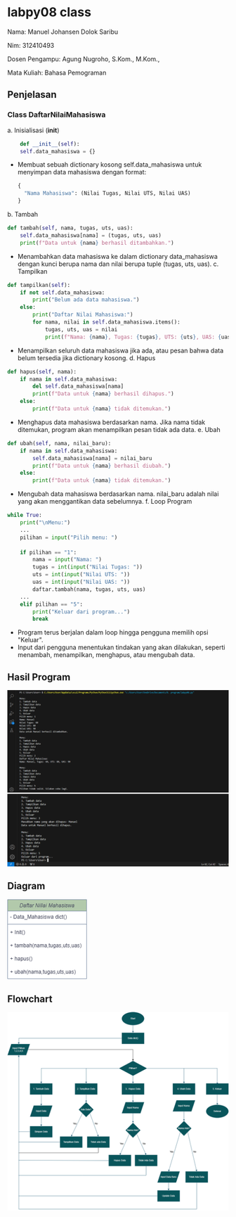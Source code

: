# labpy08 class
Nama: Manuel Johansen Dolok Saribu

Nim: 312410493

Dosen Pengampu: Agung Nugroho, S.Kom., M.Kom., 

Mata Kuliah: Bahasa Pemograman

## Penjelasan
### Class DaftarNilaiMahasiswa
a. Inisialisasi (__init__)
```python
    def __init__(self):
    self.data_mahasiswa = {}
```
- Membuat sebuah dictionary kosong self.data_mahasiswa untuk menyimpan data mahasiswa dengan format:
  ```python
  {
    "Nama Mahasiswa": (Nilai Tugas, Nilai UTS, Nilai UAS)
  }
  ```
b. Tambah
```python
def tambah(self, nama, tugas, uts, uas):
    self.data_mahasiswa[nama] = (tugas, uts, uas)
    print(f"Data untuk {nama} berhasil ditambahkan.")
```
- Menambahkan data mahasiswa ke dalam dictionary data_mahasiswa dengan kunci berupa nama dan nilai berupa tuple (tugas, uts, uas).
c. Tampilkan
```python
def tampilkan(self):
    if not self.data_mahasiswa:
        print("Belum ada data mahasiswa.")
    else:
        print("Daftar Nilai Mahasiswa:")
        for nama, nilai in self.data_mahasiswa.items():
            tugas, uts, uas = nilai
            print(f"Nama: {nama}, Tugas: {tugas}, UTS: {uts}, UAS: {uas}")
```
- Menampilkan seluruh data mahasiswa jika ada, atau pesan bahwa data belum tersedia jika dictionary kosong.
d. Hapus
```python
def hapus(self, nama):
    if nama in self.data_mahasiswa:
        del self.data_mahasiswa[nama]
        print(f"Data untuk {nama} berhasil dihapus.")
    else:
        print(f"Data untuk {nama} tidak ditemukan.")
```
- Menghapus data mahasiswa berdasarkan nama. Jika nama tidak ditemukan, program akan menampilkan pesan tidak ada data.
e. Ubah
```python
def ubah(self, nama, nilai_baru):
    if nama in self.data_mahasiswa:
        self.data_mahasiswa[nama] = nilai_baru
        print(f"Data untuk {nama} berhasil diubah.")
    else:
        print(f"Data untuk {nama} tidak ditemukan.")
```
- Mengubah data mahasiswa berdasarkan nama. nilai_baru adalah nilai yang akan menggantikan data sebelumnya.
f. Loop Program
```python
while True:
    print("\nMenu:")
    ...
    pilihan = input("Pilih menu: ")

    if pilihan == "1":
        nama = input("Nama: ")
        tugas = int(input("Nilai Tugas: "))
        uts = int(input("Nilai UTS: "))
        uas = int(input("Nilai UAS: "))
        daftar.tambah(nama, tugas, uts, uas)
    ...
    elif pilihan == "5":
        print("Keluar dari program...")
        break
```
- Program terus berjalan dalam loop hingga pengguna memilih opsi "Keluar".
- Input dari pengguna menentukan tindakan yang akan dilakukan, seperti menambah, menampilkan, menghapus, atau mengubah data.
## Hasil Program
![foto](https://github.com/Manueljds2311105/foto/blob/4c9f2fc78e79eaa8293705d36c10006691e3ecbe/labpy08.py%20-%20Visual%20Studio%20Code%20%5BAdministrator%5D%2012_7_2024%209_04_54%20AM.png)
![foto](https://github.com/Manueljds2311105/foto/blob/4c9f2fc78e79eaa8293705d36c10006691e3ecbe/labpy08.py%20-%20Visual%20Studio%20Code%20%5BAdministrator%5D%2012_7_2024%209_05_10%20AM.png)
## Diagram
![foto](https://github.com/Manueljds2311105/foto/blob/4c9f2fc78e79eaa8293705d36c10006691e3ecbe/Diagramlabpy8.drawio.png)
## Flowchart
![foto](https://github.com/Manueljds2311105/foto/blob/5d22d57ee253681a36bfcf56274c74d7882a4a6b/labpy008.drawio.png)
